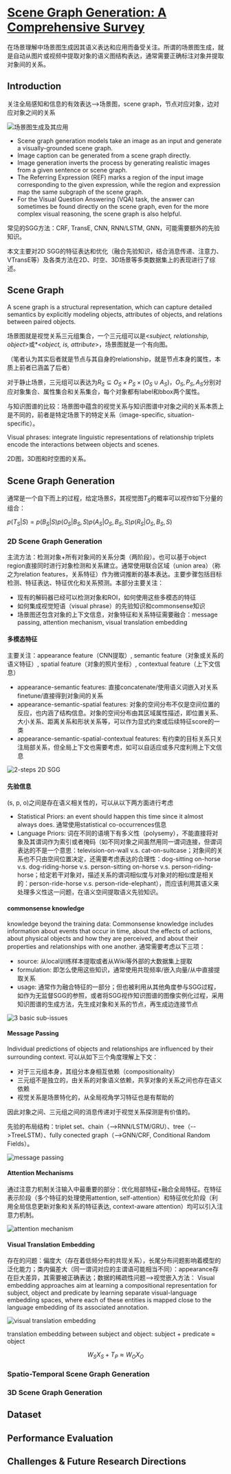 # [Scene Graph Generation: A Comprehensive Survey](https://arxiv.org/pdf/2201.00443)

在场景理解中场景图生成因其语义表达和应用而备受关注。所谓的场景图生成，就是自动从图片或视频中提取对象的语义图结构表达，通常需要正确标注对象并提取对象间的关系。

## Introduction

关注全局感知和信息的有效表达-->场景图，scene graph，节点对应对象，边对应对象之间的关系

![场景图生成及其应用](image-7.png)

+ Scene graph generation models take an image as an input and generate a visually-grounded scene graph.
+ Image caption can be generated from a scene graph directly. 
+ Image generation inverts the process by generating realistic images from a given sentence or scene graph.
+ The Referring Expression (REF) marks a region of the input image corresponding to the given expression, while the region and expression map the same subgraph of the scene graph.
+  For the Visual Question Answering (VQA) task, the answer can sometimes be found directly on the scene graph, even for the more complex visual reasoning, the scene graph is also helpful.

常见的SGG方法：CRF, TransE, CNN, RNN/LSTM, GNN，可能需要额外的先验知识。

本文主要对2D SGG的特征表达和优化（融合先验知识，结合消息传递、注意力、VTransE等）及各类方法在2D、时空、3D场景等多类数据集上的表现进行了综述。

## Scene Graph

A scene graph is a structural representation, which can capture detailed semantics by explicitly modeling objects, attributes of objects, and relations between paired objects.

场景图就是视觉关系三元组集合，一个三元组可以是<*subject, relationship, object*>或*<*object, is, attribute*>，场景图就是一个有向图。

（笔者认为其实后者就是节点与其自身的relationship，就是节点本身的属性，本质上前者已涵盖了后者）

对于静止场景，三元组可以表达为$R_S\subseteq O_S\times P_S \times (O_S\cup A_S)$，$O_S,P_S,A_S$分别对应对象集合、属性集合和关系集合，每个对象都有label和bbox两个属性。

与知识图谱的比较：场景图中蕴含的视觉关系与知识图谱中对象之间的关系本质上是不同的，前者是特定场景下的特定关系（image-specific, situation-specific）。

Visual phrases: integrate linguistic representations of relationship triplets encode the
interactions between objects and scenes.

2D图，3D图和时空图的关系。

## Scene Graph Generation

通常是一个自下而上的过程，给定场景$S$，其视觉图$T_S$的概率可以视作如下分量的组合：

$p(T_S|S)=p(B_S|S)p(O_S|B_S,S)p(A_S|O_S,B_S,S)p(R_S|O_S,B_S,S)$

### 2D Scene Graph Generation

主流方法：检测对象+所有对象间的关系分类（两阶段）。也可以基于object region直接同时进行对象检测和关系建立。通常使用联合区域（union area）（称之为relation features，关系特征）作为微词推断的基本表达。主要步骤包括目标检测、特征表达、特征优化和关系预测。本部分主要关注：

+ 现有的解码器已经可以检测对象和ROI，如何使用这些多模态的特征
+ 如何集成视觉短语（visual phrase）的先验知识和commonsense知识
+ 场景图还包含对象的上下文信息，对象特征和关系特征需要融合：message passing, attention mechanism, visual translation embedding

#### 多模态特征

主要关注：appearance feature（CNN提取）, semantic feature（对象或关系的语义特征）, spatial feature（对象的照片坐标）, contextual feature（上下文信息）

+ appearance-semantic features: 直接concatenate/使用语义词嵌入对关系finetune/直接得到对象间的关系
+ appearance-semantic-spatial features: 对象的空间分布不仅是空间位置的反应，也内涵了结构信息。对象的空间分布由其区域属性描述，即位置关系、大小关系、距离关系和形状关系等，可以作为显式约束或后续特征score的一类
+ appearance-semantic-spatial-contextual features: 有约束的目标关系只关注局部关系，但全局上下文也需要考虑，如可以自适应或多尺度利用上下文信息

![2-steps 2D SGG](image-8.png)

#### 先验信息

(s, p, o)之间是存在语义相关性的，可以从以下两方面进行考虑

+ Statistical Priors: an event should happen this time since it almost always does. 通常使用statistical co-occurrences信息
+ Language Priors: 词在不同的语境下有多义性（polysemy），不能直接将对象及其谓词作为索引或者掩码（如不同对象之间虽然用同一谓词连接，但谓词表达的不是一个意思：television-on-wall v.s. cat-on-suitcase；对象间的关系也不只由空间位置决定，还需要考虑表达的合理性：dog-sitting on-horse v.s. dog-riding-horse v.s. person-sitting on-horse v.s. person-riding-horse；给定若干对象对，描述关系的谓词相似度与对象对的相似度是相关的：person-ride-horse v.s. person-ride-elephant），而应该利用其语义来处理多义性这一问题，在语义空间提取语义先验知识。

#### commonsense knowledge

knowledge beyond the training data: Commonsense knowledge includes information about events that occur in time, about the effects of actions, about physical objects and how they are perceived, and about their properties and relationships with one another. 通常需要考虑以下三项：

+ source: 从local训练样本提取或者从Wiki等外部的大数据集上提取
+ formulation: 即怎么使用这些知识，通常使用共现频率/嵌入向量/从中直接提取关系
+ usage: 通常作为融合特征的一部分；但也被利用从其他角度参与SGG过程，如作为无监督SGG的参照，或者将SGG视作知识图谱的图像实例化过程，采用知识图谱的生成方法，先生成对象和关系的节点，再生成边连接节点

![3 basic sub-issues](image-9.png)

#### Message Passing

Individual predictions of objects and relationships are influenced by their surrounding context. 可以从如下三个角度理解上下文：

+ 对于三元组本身，其组分本身相互依赖（compositionality）
+ 三元组不是独立的，由关系的对象语义依赖，共享对象的关系之间也存在语义依赖
+ 视觉关系是场景特化的，从全局视角学习特征也是有帮助的

因此对象之间、三元组之间的消息传递对于视觉关系探测是有价值的。

先验的布局结构：triplet set、chain（-->RNN/LSTM/GRU）、tree（-->TreeLSTM）、fully conected graph（-->GNN/CRF, Conditional Random Fields）。

![message passing](image-10.png)

#### Attention Mechanisms

通过注意力机制关注输入中最重要的部分：优化局部特征+融合全局特征。在特征表示阶段（多个特征的处理使用attention, self-attention）和特征优化阶段（利用全局信息更新对象和关系的特征表达, context-aware attention）均可以引入注意力机制。

![attention mechanism](image-11.png)

#### Visual Translation Embedding

存在的问题：偏度大（存在着低频分布的共现关系），长尾分布问题影响着模型的泛化能力；类内偏差大（同一谓词对应的主谓语可能相当不同）：appearance存在巨大差异，其需要被正确表达；数据的稀疏性问题-->视觉嵌入方法： Visual embedding approaches aim at learning a compositional representation for subject, object and predicate by learning separate visual-language embedding spaces, where each of these entities is mapped close to the language embedding of its associated annotation.

![visual translation embedding](image-12.png)

translation embedding between subject and object: subject + predicate ≈ object

$$W_SX_S+T_P\approx W_OX_O$$

### Spatio-Temporal Scene Graph Generation
### 3D Scene Graph Generation
## Dataset
## Performance Evaluation
## Challenges & Future Research Directions